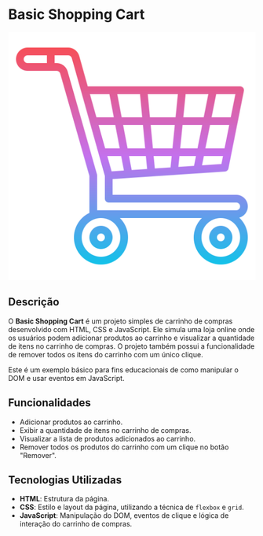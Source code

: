 # Basic Shopping Cart

![Basic Shopping Cart](assets/3225209.png)

## Descrição

O **Basic Shopping Cart** é um projeto simples de carrinho de compras desenvolvido com HTML, CSS e JavaScript. Ele simula uma loja online onde os usuários podem adicionar produtos ao carrinho e visualizar a quantidade de itens no carrinho de compras. O projeto também possui a funcionalidade de remover todos os itens do carrinho com um único clique.

Este é um exemplo básico para fins educacionais de como manipular o DOM e usar eventos em JavaScript.

## Funcionalidades

- Adicionar produtos ao carrinho.
- Exibir a quantidade de itens no carrinho de compras.
- Visualizar a lista de produtos adicionados ao carrinho.
- Remover todos os produtos do carrinho com um clique no botão "Remover".

## Tecnologias Utilizadas

- **HTML**: Estrutura da página.
- **CSS**: Estilo e layout da página, utilizando a técnica de `flexbox` e `grid`.
- **JavaScript**: Manipulação do DOM, eventos de clique e lógica de interação do carrinho de compras.